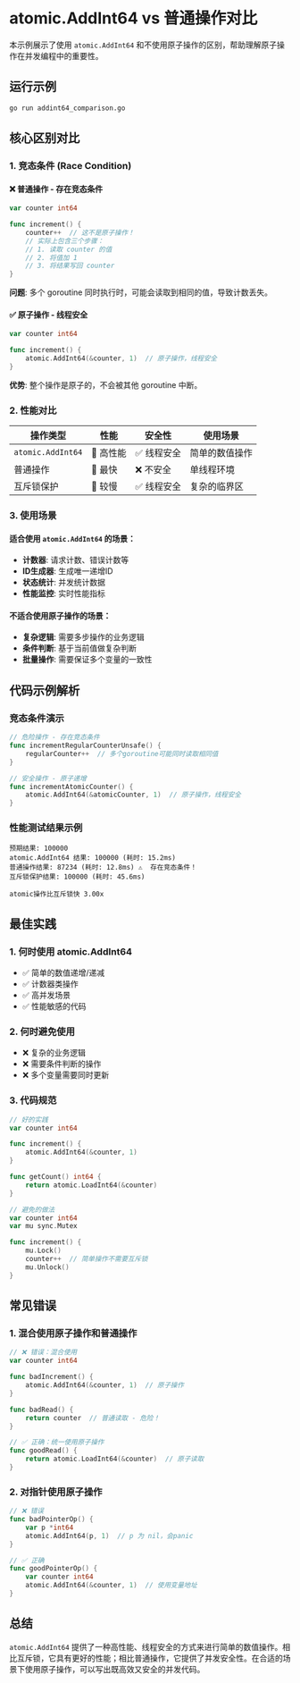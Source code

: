 # atomic.AddInt64 vs 普通操作对比

本示例展示了使用 `atomic.AddInt64` 和不使用原子操作的区别，帮助理解原子操作在并发编程中的重要性。

## 运行示例

```bash
go run addint64_comparison.go
```

## 核心区别对比

### 1. 竞态条件 (Race Condition)

#### ❌ 普通操作 - 存在竞态条件
```go
var counter int64

func increment() {
    counter++  // 这不是原子操作！
    // 实际上包含三个步骤：
    // 1. 读取 counter 的值
    // 2. 将值加 1  
    // 3. 将结果写回 counter
}
```

**问题**: 多个 goroutine 同时执行时，可能会读取到相同的值，导致计数丢失。

#### ✅ 原子操作 - 线程安全
```go
var counter int64

func increment() {
    atomic.AddInt64(&counter, 1)  // 原子操作，线程安全
}
```

**优势**: 整个操作是原子的，不会被其他 goroutine 中断。

### 2. 性能对比

| 操作类型 | 性能 | 安全性 | 使用场景 |
|---------|------|--------|----------|
| `atomic.AddInt64` | 🚀 高性能 | ✅ 线程安全 | 简单的数值操作 |
| 普通操作 | 🚀 最快 | ❌ 不安全 | 单线程环境 |
| 互斥锁保护 | 🐌 较慢 | ✅ 线程安全 | 复杂的临界区 |

### 3. 使用场景

#### 适合使用 `atomic.AddInt64` 的场景：
- **计数器**: 请求计数、错误计数等
- **ID生成器**: 生成唯一递增ID
- **状态统计**: 并发统计数据
- **性能监控**: 实时性能指标

#### 不适合使用原子操作的场景：
- **复杂逻辑**: 需要多步操作的业务逻辑
- **条件判断**: 基于当前值做复杂判断
- **批量操作**: 需要保证多个变量的一致性

## 代码示例解析

### 竞态条件演示
```go
// 危险操作 - 存在竞态条件
func incrementRegularCounterUnsafe() {
    regularCounter++  // 多个goroutine可能同时读取相同值
}

// 安全操作 - 原子递增
func incrementAtomicCounter() {
    atomic.AddInt64(&atomicCounter, 1)  // 原子操作，线程安全
}
```

### 性能测试结果示例
```
预期结果: 100000
atomic.AddInt64 结果: 100000 (耗时: 15.2ms)
普通操作结果: 87234 (耗时: 12.8ms) ⚠️  存在竞态条件！
互斥锁保护结果: 100000 (耗时: 45.6ms)

atomic操作比互斥锁快 3.00x
```

## 最佳实践

### 1. 何时使用 atomic.AddInt64
- ✅ 简单的数值递增/递减
- ✅ 计数器类操作
- ✅ 高并发场景
- ✅ 性能敏感的代码

### 2. 何时避免使用
- ❌ 复杂的业务逻辑
- ❌ 需要条件判断的操作
- ❌ 多个变量需要同时更新

### 3. 代码规范
```go
// 好的实践
var counter int64

func increment() {
    atomic.AddInt64(&counter, 1)
}

func getCount() int64 {
    return atomic.LoadInt64(&counter)
}

// 避免的做法
var counter int64
var mu sync.Mutex

func increment() {
    mu.Lock()
    counter++  // 简单操作不需要互斥锁
    mu.Unlock()
}
```

## 常见错误

### 1. 混合使用原子操作和普通操作
```go
// ❌ 错误：混合使用
var counter int64

func badIncrement() {
    atomic.AddInt64(&counter, 1)  // 原子操作
}

func badRead() {
    return counter  // 普通读取 - 危险！
}

// ✅ 正确：统一使用原子操作
func goodRead() {
    return atomic.LoadInt64(&counter)  // 原子读取
}
```

### 2. 对指针使用原子操作
```go
// ❌ 错误
func badPointerOp() {
    var p *int64
    atomic.AddInt64(p, 1)  // p 为 nil，会panic
}

// ✅ 正确
func goodPointerOp() {
    var counter int64
    atomic.AddInt64(&counter, 1)  // 使用变量地址
}
```

## 总结

`atomic.AddInt64` 提供了一种高性能、线程安全的方式来进行简单的数值操作。相比互斥锁，它具有更好的性能；相比普通操作，它提供了并发安全性。在合适的场景下使用原子操作，可以写出既高效又安全的并发代码。